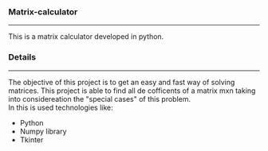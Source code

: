 ### Matrix-calculator
***
This is a matrix calculator  developed in python.
### Details
***
The objective of this project is to get an easy and fast way of solving matrices. This project is able to find all de cofficents of a matrix mxn taking into considereation the "special cases" of this problem.  
In this is used technologies like:
* Python
* Numpy library
* Tkinter
